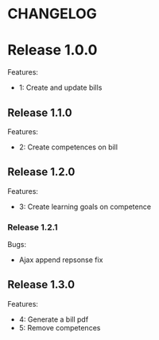# CHANGELOG

# Release 1.0.0

Features:

- 1: Create and update bills

## Release 1.1.0

Features:

- 2: Create competences on bill

## Release 1.2.0

Features:

- 3: Create learning goals on competence

### Release 1.2.1

Bugs:

- Ajax append repsonse fix

## Release 1.3.0

Features:

- 4: Generate a bill pdf
- 5: Remove competences
